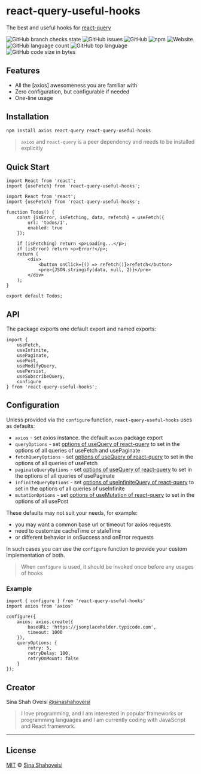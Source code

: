 # react-query-useful-hooks

The best and useful hooks for [react-query]


![GitHub branch checks state](https://img.shields.io/github/checks-status/sinashahoveisi/react-query-useful-hooks/master?logo=github&style=plastic)
![GitHub issues](https://img.shields.io/github/issues/sinashahoveisi/react-query-useful-hooks?logo=github&style=plastic)
![GitHub](https://img.shields.io/github/license/sinashahoveisi/react-query-useful-hooks?style=plastic)
![npm](https://img.shields.io/npm/v/react-query-useful-hooks?logo=npm&style=plastic)
![Website](https://img.shields.io/website?down_message=offline&style=plastic&up_message=online&url=https%3A%2F%2Fsinasho.ir)
![GitHub language count](https://img.shields.io/github/languages/count/sinashahoveisi/react-query-useful-hooks?logo=TypeScript&style=plastic)
![GitHub top language](https://img.shields.io/github/languages/top/sinashahoveisi/react-query-useful-hooks?logo=TypeScript&style=plastic)
![GitHub code size in bytes](https://img.shields.io/github/languages/code-size/sinashahoveisi/react-query-useful-hooks?style=plastic)

## Features

- All the [axios] awesomeness you are familiar with
- Zero configuration, but configurable if needed
- One-line usage

## Installation

```sh
npm install axios react-query react-query-useful-hooks
```
> `axios` and `react-query` is a peer dependency and needs to be installed explicitly

## Quick Start

```tsx
import React from 'react';
import {useFetch} from 'react-query-useful-hooks';

import React from 'react';
import {useFetch} from 'react-query-useful-hooks';

function Todos() {
    const {isError, isFetching, data, refetch} = useFetch({
        url: 'todos/1',
        enabled: true
    });

    if (isFetching) return <p>Loading...</p>;
    if (isError) return <p>Error!</p>;
    return (
        <div>
            <button onClick={() => refetch()}>refetch</button>
            <pre>{JSON.stringify(data, null, 2)}</pre>
        </div>
    );
}

export default Todos;
```

## API

The package exports one default export and named exports:

```tsx
import {
    useFetch,
    useInfinite,
    usePaginate,
    usePost,
    useModifyQuery,
    usePersist,
    useSubscribeQuery,
    configure
} from 'react-query-useful-hooks';
```

## Configuration

Unless provided via the `configure` function, `react-query-useful-hooks` uses as defaults:

- `axios` - set axios instance. the default `axios` package export
- `queryOptions` - set [options of useQuery of react-query] to set in the options of all queries of useFetch and usePaginate
- `fetchQueryOptions` - set [options of useQuery of react-query] to set in the options of all queries of useFetch
- `paginateQueryOptions` - set [options of useQuery of react-query] to set in the options of all queries of usePaginate
- `infiniteQueryOptions` - set [options of useInfiniteQuery of react-query] to set in the options of all queries of useInfinite
- `mutationOptions` - set [options of useMutation of react-query] to set in the options of all usePost

These defaults may not suit your needs, for example:

- you may want a common base url or timeout for axios requests
- need to customize cacheTime or staleTime
- or different behavior in onSuccess and onError requests

In such cases you can use the `configure` function to provide your custom implementation of both.

> When `configure` is used, it should be invoked once before any usages of hooks

### Example

```tsx
import { configure } from 'react-query-useful-hooks'
import axios from 'axios'

configure({
    axios: axios.create({
        baseURL: 'https://jsonplaceholder.typicode.com',
        timeout: 1000
    }),
    queryOptions: {
        retry: 5,
        retryDelay: 100,
        retryOnMount: false
    }
});
```

## Creator

Sina Shah Oveisi [@sinashahoveisi](https://sinasho.ir)

> I love programming, and I am interested in popular frameworks or programming languages and I am currently coding with JavaScript and React framework.

---

## License
[MIT][license] © [Sina Shahoveisi][author]

[react]: http://reactjs.org

[react-query]: https://react-query-v3.tanstack.com/

[options of useQuery of react-query]: https://react-query-v3.tanstack.com/reference/useQuery

[options of useInfiniteQuery of react-query]: https://react-query-v3.tanstack.com/reference/useInfiniteQuery

[options of useMutation of react-query]: https://react-query-v3.tanstack.com/reference/useMutation

[npm]: https://docs.npmjs.com/cli/install

[yarn]: https://docs.yarn.com/cli/install

[author]: https://github.com/sinashahoveisi

[license]: https://github.com/sinashahoveisi/react-query-useful-hooks/blob/master/LICENSE